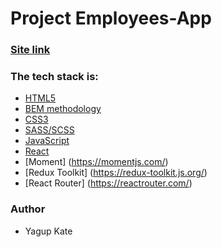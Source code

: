 # Project Employees-App

### [Site link](https://tourmaline-fenglisu-a4f31a.netlify.app/)

### The tech stack is:

- [HTML5](https://en.wikipedia.org/wiki/HTML5)
- [BEM methodology](https://eb.bem.info./methodology/)
- [CSS3](https://en.wikipedia.org/wiki/CSS)
- [SASS/SCSS](https://sass-lang.com/)
- [JavaScript](https://developer.mosilla.org/en-US/docs/Web/JavaScript)
- [React](https://reactjs.org/)
- [Moment] (https://momentjs.com/)
- [Redux Toolkit] (https://redux-toolkit.js.org/)
- [React Router] (https://reactrouter.com/)

### Author

- Yagup Kate
